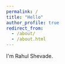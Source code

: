 ```yaml
---
permalink: /
title: "Hello"
author_profile: true
redirect_from: 
  - /about/
  - /about.html
---
```


I'm Rahul Shevade. 

